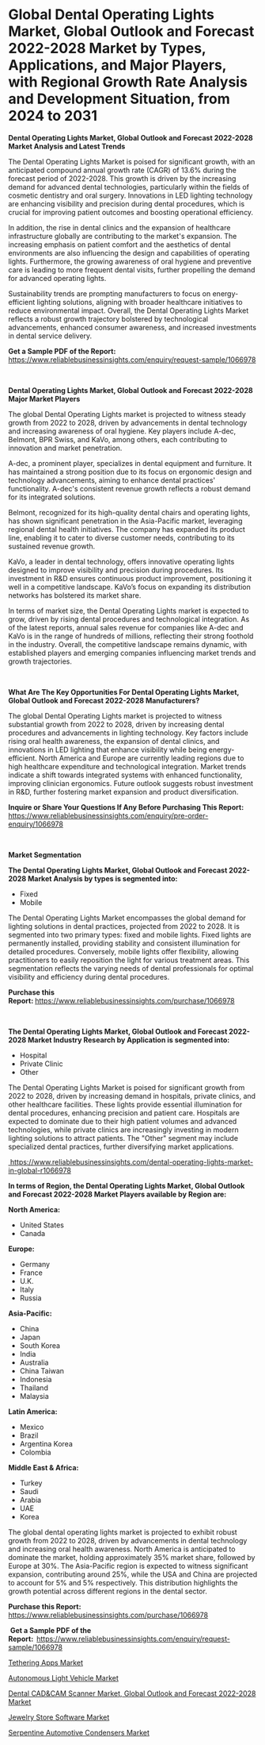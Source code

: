 <p><h1>Global Dental Operating Lights Market, Global Outlook and Forecast 2022-2028 Market by Types, Applications, and Major Players, with Regional Growth Rate Analysis and Development Situation, from 2024 to 2031</h1></p><p><strong>Dental Operating Lights Market, Global Outlook and Forecast 2022-2028 Market Analysis and Latest Trends</strong></p>
<p><p>The Dental Operating Lights Market is poised for significant growth, with an anticipated compound annual growth rate (CAGR) of 13.6% during the forecast period of 2022-2028. This growth is driven by the increasing demand for advanced dental technologies, particularly within the fields of cosmetic dentistry and oral surgery. Innovations in LED lighting technology are enhancing visibility and precision during dental procedures, which is crucial for improving patient outcomes and boosting operational efficiency.</p><p>In addition, the rise in dental clinics and the expansion of healthcare infrastructure globally are contributing to the market's expansion. The increasing emphasis on patient comfort and the aesthetics of dental environments are also influencing the design and capabilities of operating lights. Furthermore, the growing awareness of oral hygiene and preventive care is leading to more frequent dental visits, further propelling the demand for advanced operating lights. </p><p>Sustainability trends are prompting manufacturers to focus on energy-efficient lighting solutions, aligning with broader healthcare initiatives to reduce environmental impact. Overall, the Dental Operating Lights Market reflects a robust growth trajectory bolstered by technological advancements, enhanced consumer awareness, and increased investments in dental service delivery.</p></p>
<p><strong>Get a Sample PDF of the Report:&nbsp;</strong> <a href="https://www.reliablebusinessinsights.com/enquiry/request-sample/1066978">https://www.reliablebusinessinsights.com/enquiry/request-sample/1066978</a></p>
<p>&nbsp;</p>
<p><strong>Dental Operating Lights Market, Global Outlook and Forecast 2022-2028 Major Market Players</strong></p>
<p><p>The global Dental Operating Lights market is projected to witness steady growth from 2022 to 2028, driven by advancements in dental technology and increasing awareness of oral hygiene. Key players include A-dec, Belmont, BPR Swiss, and KaVo, among others, each contributing to innovation and market penetration.</p><p>A-dec, a prominent player, specializes in dental equipment and furniture. It has maintained a strong position due to its focus on ergonomic design and technology advancements, aiming to enhance dental practices' functionality. A-dec's consistent revenue growth reflects a robust demand for its integrated solutions.</p><p>Belmont, recognized for its high-quality dental chairs and operating lights, has shown significant penetration in the Asia-Pacific market, leveraging regional dental health initiatives. The company has expanded its product line, enabling it to cater to diverse customer needs, contributing to its sustained revenue growth.</p><p>KaVo, a leader in dental technology, offers innovative operating lights designed to improve visibility and precision during procedures. Its investment in R&D ensures continuous product improvement, positioning it well in a competitive landscape. KaVo’s focus on expanding its distribution networks has bolstered its market share.</p><p>In terms of market size, the Dental Operating Lights market is expected to grow, driven by rising dental procedures and technological integration. As of the latest reports, annual sales revenue for companies like A-dec and KaVo is in the range of hundreds of millions, reflecting their strong foothold in the industry. Overall, the competitive landscape remains dynamic, with established players and emerging companies influencing market trends and growth trajectories.</p></p>
<p>&nbsp;</p>
<p><strong>What Are The Key Opportunities For Dental Operating Lights Market, Global Outlook and Forecast 2022-2028 Manufacturers?</strong></p>
<p><p>The global Dental Operating Lights market is projected to witness substantial growth from 2022 to 2028, driven by increasing dental procedures and advancements in lighting technology. Key factors include rising oral health awareness, the expansion of dental clinics, and innovations in LED lighting that enhance visibility while being energy-efficient. North America and Europe are currently leading regions due to high healthcare expenditure and technological integration. Market trends indicate a shift towards integrated systems with enhanced functionality, improving clinician ergonomics. Future outlook suggests robust investment in R&D, further fostering market expansion and product diversification.</p></p>
<p><strong>Inquire or Share Your Questions If Any Before Purchasing This Report:</strong> <a href="https://www.reliablebusinessinsights.com/enquiry/pre-order-enquiry/1066978">https://www.reliablebusinessinsights.com/enquiry/pre-order-enquiry/1066978</a></p>
<p>&nbsp;</p>
<p><strong>Market Segmentation</strong></p>
<p><strong>The Dental Operating Lights Market, Global Outlook and Forecast 2022-2028 Market Analysis by types is segmented into:</strong></p>
<p><ul><li>Fixed</li><li>Mobile</li></ul></p>
<p><p>The Dental Operating Lights Market encompasses the global demand for lighting solutions in dental practices, projected from 2022 to 2028. It is segmented into two primary types: fixed and mobile lights. Fixed lights are permanently installed, providing stability and consistent illumination for detailed procedures. Conversely, mobile lights offer flexibility, allowing practitioners to easily reposition the light for various treatment areas. This segmentation reflects the varying needs of dental professionals for optimal visibility and efficiency during dental procedures.</p></p>
<p><strong>Purchase this Report:&nbsp;</strong><a href="https://www.reliablebusinessinsights.com/purchase/1066978">https://www.reliablebusinessinsights.com/purchase/1066978</a></p>
<p>&nbsp;</p>
<p><strong>The Dental Operating Lights Market, Global Outlook and Forecast 2022-2028 Market Industry Research by Application is segmented into:</strong></p>
<p><ul><li>Hospital</li><li>Private Clinic</li><li>Other</li></ul></p>
<p><p>The Dental Operating Lights Market is poised for significant growth from 2022 to 2028, driven by increasing demand in hospitals, private clinics, and other healthcare facilities. These lights provide essential illumination for dental procedures, enhancing precision and patient care. Hospitals are expected to dominate due to their high patient volumes and advanced technologies, while private clinics are increasingly investing in modern lighting solutions to attract patients. The "Other" segment may include specialized dental practices, further diversifying market applications.</p></p>
<p><a href="https://www.reliablebusinessinsights.com/dental-operating-lights-market-in-global-r1066978">&nbsp;https://www.reliablebusinessinsights.com/dental-operating-lights-market-in-global-r1066978</a></p>
<p><strong>In terms of Region, the Dental Operating Lights Market, Global Outlook and Forecast 2022-2028 Market Players available by Region are:</strong></p>
<p>
    <p> <strong> North America: </strong>
        <ul>
            <li>United States</li>
            <li>Canada</li>
        </ul>
        </p> 
    <p> <strong> Europe: </strong>
        <ul>
            <li>Germany</li>
            <li>France</li>
            <li>U.K.</li>
            <li>Italy</li>
            <li>Russia</li>
        </ul>
        </p> 
    <p> <strong> Asia-Pacific: </strong>
        <ul>
            <li>China</li>
            <li>Japan</li>
            <li>South Korea</li>
            <li>India</li>
            <li>Australia</li>
            <li>China Taiwan</li>
            <li>Indonesia</li>
            <li>Thailand</li>
            <li>Malaysia</li>
        </ul>
        </p> 
    <p> <strong> Latin America: </strong>
        <ul>
            <li>Mexico</li>
            <li>Brazil</li>
            <li>Argentina Korea</li>
            <li>Colombia</li>
        </ul>
        </p> 
    <p> <strong> Middle East & Africa: </strong>
        <ul>
            <li>Turkey</li>
            <li>Saudi</li>
            <li>Arabia</li>
            <li>UAE</li>
            <li>Korea</li>
        </ul>
    </p>
    </p>
<p><p>The global dental operating lights market is projected to exhibit robust growth from 2022 to 2028, driven by advancements in dental technology and increasing oral health awareness. North America is anticipated to dominate the market, holding approximately 35% market share, followed by Europe at 30%. The Asia-Pacific region is expected to witness significant expansion, contributing around 25%, while the USA and China are projected to account for 5% and 5% respectively. This distribution highlights the growth potential across different regions in the dental sector.</p></p>
<p><strong>Purchase this Report: </strong><a href="https://www.reliablebusinessinsights.com/purchase/1066978">https://www.reliablebusinessinsights.com/purchase/1066978</a></p>
<p>&nbsp;<strong>Get a Sample PDF of the Report:&nbsp;&nbsp;</strong><a href="https://www.reliablebusinessinsights.com/enquiry/request-sample/1066978">https://www.reliablebusinessinsights.com/enquiry/request-sample/1066978</a></p>
<p><strong></strong></p>
<p><p><a href="https://www.linkedin.com/pulse/tethering-apps-market-size-growth-industry-analysis-segmentation-9ub4c?trackingId=RzwSLTZFRzCYrm5j%2B2G4ug%3D%3D">Tethering Apps Market</a></p><p><a href="https://medium.com/@colin.dunca43545/autonomous-light-vehicle-market-outlook-complete-industry-analysis-2024-to-2031-90e7ec7a8f63">Autonomous Light Vehicle Market</a></p><p><a href="https://github.com/bmorecock/Market-Research-Report-List-5/blob/main/dental-cadcam-scanner-market-global-outlook-and-forecast-2022-2028-market.md">Dental CAD&CAM Scanner Market, Global Outlook and Forecast 2022-2028 Market</a></p><p><a href="https://www.linkedin.com/pulse/jewelry-store-software-market-forecast-global-trends-ehqtc?trackingId=r0j%2FUqDSTt6cnL4QPk2P9Q%3D%3D">Jewelry Store Software Market</a></p><p><a href="https://medium.com/@denisolden565/serpentine-automotive-condensers-industry-analysis-report-its-market-size-growing-with-a-cagr-of-5c307d8ab5e6">Serpentine Automotive Condensers Market</a></p></p>